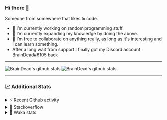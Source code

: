 ### Hi there 👋

Someone from somewhere that likes to code.

- 🔭 I’m currently working on random programming stuff.
- 🌱 I’m currently expanding my knowledge by doing the above.
- 👯 I’m free to collaborate on anything really, as long as it's interesting and I can learn something.
- After a long wait from support I finally got my Discord account BrainDead#6105 back
<hr>


<img alt="BrainDead's github stats" align="left" src="https://github-readme-stats.vercel.app/api?username=albertopoljak&count_private=true&show_icons=true&theme=radical&hide_border=true"/>
<img alt="BrainDead's github stats" align="left" src="https://github-readme-stats.vercel.app/api/top-langs/?username=albertopoljak&layout=compact&theme=radical&hide_border=true&card_width=250"/>
<br clear="left"/>

<hr>

### 📈 Additional Stats

<details>
  <summary>⚡ Recent Github activity</summary>
  <br/>

  <!--START_SECTION:activity-->
1. ❗️ Opened issue [#81889](https://github.com/odoo/odoo/issues/81889) in [odoo/odoo](https://github.com/odoo/odoo)
2. 🗣 Commented on [#64](https://github.com/HuyaneMatsu/hata/issues/64) in [HuyaneMatsu/hata](https://github.com/HuyaneMatsu/hata)
3. 💪 Opened PR [#64](https://github.com/HuyaneMatsu/hata/pull/64) in [HuyaneMatsu/hata](https://github.com/HuyaneMatsu/hata)
4. 🗣 Commented on [#158](https://github.com/Tortoise-Community/Tortoise-BOT/issues/158) in [Tortoise-Community/Tortoise-BOT](https://github.com/Tortoise-Community/Tortoise-BOT)
5. 🗣 Commented on [#32](https://github.com/albertopoljak/Licensy/issues/32) in [albertopoljak/Licensy](https://github.com/albertopoljak/Licensy)
  <!--END_SECTION:activity-->
</details>

<details>
  <summary>👀 Stackoverflow</summary>

  [![Omid Nikrah StackOverflow](https://github-readme-stackoverflow.vercel.app/?userID=11311072&theme=dark)](https://stackoverflow.com/users/11311072/braindead)

</details>

<details>
  <summary>🤖 Waka stats</summary>
  <br/>

  <!--START_SECTION:waka-->
![Profile Views](http://img.shields.io/badge/Profile%20Views-0-blue)

![Lines of code](https://img.shields.io/badge/From%20Hello%20World%20I%27ve%20Written-282001%20lines%20of%20code-blue)

**🐱 My Github Data** 

> 🏆 16 Contributions in the Year 2022
 > 
> 📦 148.9 kB Used in Github's Storage 
 > 
> 💼 Opted to Hire
 > 
> 📜 33 Public Repositories 
 > 
> 🔑 9 Private Repositories  
 > 
**I'm an Early 🐤** 

```text
🌞 Morning    192 commits    ██████░░░░░░░░░░░░░░░░░░░   23.7% 
🌆 Daytime    321 commits    ██████████░░░░░░░░░░░░░░░   39.63% 
🌃 Evening    205 commits    ██████░░░░░░░░░░░░░░░░░░░   25.31% 
🌙 Night      92 commits     ██░░░░░░░░░░░░░░░░░░░░░░░   11.36%

```
📅 **I'm Most Productive on Tuesday** 

```text
Monday       132 commits    ████░░░░░░░░░░░░░░░░░░░░░   16.3% 
Tuesday      163 commits    █████░░░░░░░░░░░░░░░░░░░░   20.12% 
Wednesday    152 commits    ████░░░░░░░░░░░░░░░░░░░░░   18.77% 
Thursday     134 commits    ████░░░░░░░░░░░░░░░░░░░░░   16.54% 
Friday       90 commits     ██░░░░░░░░░░░░░░░░░░░░░░░   11.11% 
Saturday     60 commits     █░░░░░░░░░░░░░░░░░░░░░░░░   7.41% 
Sunday       79 commits     ██░░░░░░░░░░░░░░░░░░░░░░░   9.75%

```


📊 **This Week I Spent My Time On** 

```text
💬 Programming Languages: 
Python                   5 hrs 55 mins       █████████░░░░░░░░░░░░░░░░   39.11% 
XML                      3 hrs 57 mins       ██████░░░░░░░░░░░░░░░░░░░   26.1% 
Gettext Catalog          2 hrs 46 mins       ████░░░░░░░░░░░░░░░░░░░░░   18.32% 
Text                     1 hr 37 mins        ██░░░░░░░░░░░░░░░░░░░░░░░   10.77% 
textmate                 37 mins             █░░░░░░░░░░░░░░░░░░░░░░░░   4.15%

🐱‍💻 Projects: 
odoo_14                  15 hrs 8 mins       █████████████████████████   99.93% 
culjak                   0 secs              ░░░░░░░░░░░░░░░░░░░░░░░░░   0.06% 
knauf_custom_addons      0 secs              ░░░░░░░░░░░░░░░░░░░░░░░░░   0.01%

💻 Operating System: 
Linux                    15 hrs 8 mins       █████████████████████████   100.0%

```

**I Mostly Code in Python** 

```text
Python                   30 repos            ███████████████████░░░░░░   78.95% 
Java                     4 repos             ██░░░░░░░░░░░░░░░░░░░░░░░   10.53% 
HTML                     2 repos             █░░░░░░░░░░░░░░░░░░░░░░░░   5.26% 
TypeScript               1 repo              ░░░░░░░░░░░░░░░░░░░░░░░░░   2.63% 
JavaScript               1 repo              ░░░░░░░░░░░░░░░░░░░░░░░░░   2.63%

```



 Last Updated on 05/01/2022
<!--END_SECTION:waka-->
</details>
